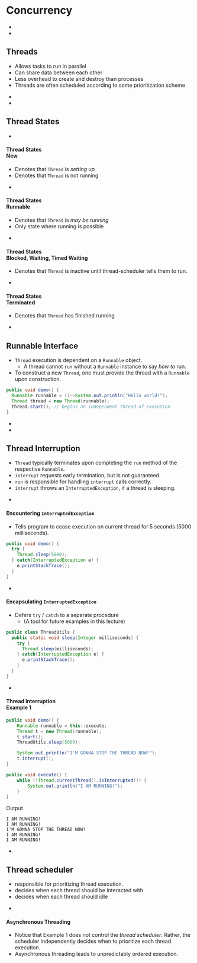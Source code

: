 # Concurrency

-
-
## Threads
* Allows tasks to run in parallel
* Can share data between each other
* Less overhead to create and destroy than processes
* Threads are often scheduled according to some prioritization scheme





-
-
## Thread States


-
#### Thread States<br>New
* Denotes that `Thread` is _setting up_
* Denotes that `Thread` is not running

-
#### Thread States<br>Runnable
* Denotes that `Thread` is _may be running_
* Only state where running is possible

-
#### Thread States<br>Blocked, Waiting, Timed Waiting
* Denotes that `Thread` is inactive until thread-scheduler tells them to run.

-
#### Thread States<br>Terminated
* Denotes that `Thread` has finished running







-
## Runnable Interface
* `Thread` execution is dependent on a `Runnable` object.
  * A thread cannot `run` without a `Runnable` instance to say _how to_ run.
* To construct a new `Thread`, one must provide the thread with a `Runnable` upon construction.

```java
public void demo() {
  Runnable runnable = ()->System.out.println("Hello world!");
  Thread thread = new Thread(runnable);
  thread.start(); // begins an independent thread of execution
}
```





-
-
## Thread Interruption
* `Thread` typically terminates upon completing the `run` method of the respective `Runnable`.
* `interrupt` requests early termination, but is not guaranteed
* `run` is responsible for handling `interrupt` calls correctly.
* `interrupt` throws an `InterruptedException`, if a thread is sleeping.

-
#### Encountering `InterruptedException`
* Tells program to cease execution on current thread for 5 seconds (5000 milliseconds).

```java
public void demo() {
  try {
    Thread.sleep(5000);
  } catch(InterruptedException e) {
    e.printStackTrace();
  }
}
```

-
#### Encapsulating `InterruptedException`
* Defers `try` / `catch` to a separate procedure
  * (A tool for future examples in this lecture)

```java
public class ThreadUtils {
  public static void sleep(Integer milliseconds) {
    try {
      Thread.sleep(milliseconds);
    } catch(InterruptedException e) {
      e.printStackTrace();
    }
  }
}
```





-
#### Thread Interruption<br>Example 1
```java
public void demo() {
    Runnable runnable = this::execute;
    Thread t = new Thread(runnable);
    t.start();
    ThreadUtils.sleep(5000);

    System.out.println("I'M GONNA STOP THE THREAD NOW!");
    t.interrupt();
}

public void execute() {
    while (!Thread.currentThread().isInterrupted()) {
        System.out.println("I AM RUNNING!");
    }
}
```

Output
```
I AM RUNNING!
I AM RUNNING!
I'M GONNA STOP THE THREAD NOW!
I AM RUNNING!
I AM RUNNING!
```



-
## Thread scheduler
* responsible for prioritizing thread execution.
* decides when each thread should be interacted with
* decides when each thread should idle


-
#### Asynchronous Threading
* Notice that Example 1 does not control the _thread scheduler_. Rather, the scheduler independently decides when to prioritize each thread execution.
* Asynchronous threading leads to unpredictably ordered execution.
